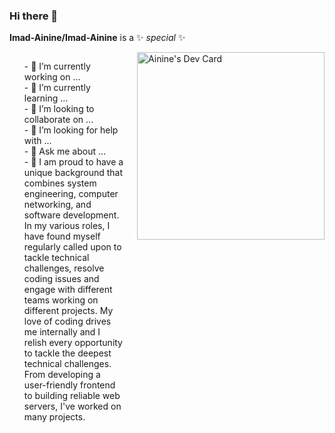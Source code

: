 ### Hi there 👋
**Imad-Ainine/Imad-Ainine** is a ✨ _special_ ✨ 
<div
style="
  display: flex;
  flex-direction: row;
  justify-content: space-around;
  gap: 20px;
"
>
<ul style="list-style: none">
  <li>- 🔭 I’m currently working on ...</li>
  <li>- 🌱 I’m currently learning ...</li>
  <li>- 👯 I’m looking to collaborate on ...</li>
  <li>- 🤔 I’m looking for help with ...</li>
  <li>- 💬 Ask me about ...</li>
  <li>- 🧠 I am proud to have a unique background that combines system engineering, computer networking, and software development. In my various roles, I have found myself regularly called upon to tackle technical challenges, resolve coding issues and engage with different teams working on different projects. My love of coding drives me internally and I relish every opportunity to tackle the deepest technical challenges. From developing a user-friendly frontend to building reliable web servers, I've worked on many projects.</li>
</ul>
<a href="https://app.daily.dev/ainineimadeddine"><img src="https://api.daily.dev/devcards/bd5ec23128c34193afe2dcd3a418ec98.png?r=16t" width="300" alt="Ainine's Dev Card"/></a>
</div>
